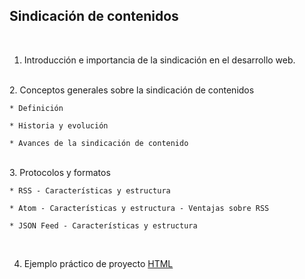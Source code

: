 ## Sindicación de contenidos

<br>

1. Introducción e importancia de la sindicación en el desarrollo web.
    
    

<br>
2. Conceptos generales sobre la sindicación de contenidos

    * Definición

    * Historia y evolución

    * Avances de la sindicación de contenido

<br>
3. Protocolos y formatos

    * RSS - Características y estructura

    * Atom - Características y estructura - Ventajas sobre RSS

    * JSON Feed - Características y estructura

<br>

4. Ejemplo práctico de proyecto [HTML](https://drive.google.com/file/d/1xdXde6O0S8VWOnRKrMF4MNOgPaG7y8I2/view?usp=sharing)